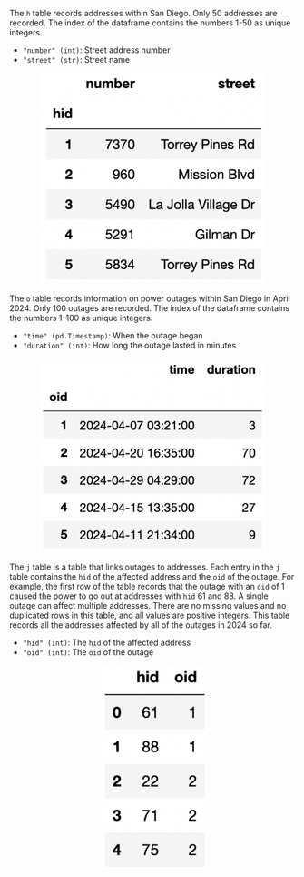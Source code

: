 The `h` table records addresses within San Diego. Only 50 addresses are recorded. The index of the dataframe contains the numbers 1-50 as unique integers.

- `"number" (int)`: Street address number
- `"street" (str)`: Street name

<center><img src="../../assets/images/sp24-midterm/h.png" width=400></center>

The `o` table records information on power outages within San Diego in April 2024. Only 100 outages are recorded. The index of the dataframe contains the numbers 1-100 as unique integers.

- `"time" (pd.Timestamp)`: When the outage began
- `"duration" (int)`: How long the outage lasted in minutes

<center><img src="../../assets/images/sp24-midterm/o.png" width=400></center>

The `j` table is a table that links outages to addresses. Each entry in the `j` table contains the `hid` of the affected address and the `oid` of the outage. For example, the first row of the table records that the outage with an `oid` of 1 caused the power to go out at addresses with `hid` 61 and 88. A single outage can affect multiple addresses. There are no missing values and no duplicated rows in this table, and all values are positive integers. This table records all the addresses affected by all of the outages in 2024 so far.

- `"hid" (int)`: The `hid` of the affected address
- `"oid" (int)`: The `oid` of the outage

<center><img src="../../assets/images/sp24-midterm/j.png" width=200></center>